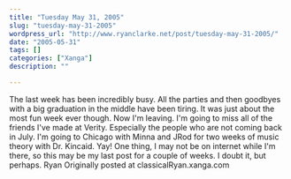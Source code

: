 ```yaml
---
title: "Tuesday May 31, 2005"
slug: "tuesday-may-31-2005"
wordpress_url: "http://www.ryanclarke.net/post/tuesday-may-31-2005/"
date: "2005-05-31"
tags: []
categories: ["Xanga"]
description: ""

---
```


The last week has been incredibly busy. All the parties and then goodbyes with a big graduation in the middle have been tiring. It was just about the most fun week ever though. Now I'm leaving. I'm going to miss all of the friends I've made at Verity. Especially the people who are not coming back in July.
 I'm going to Chicago with Minna and JRod for two weeks of music theory with Dr. Kincaid. Yay! One thing, I may not be on internet while I'm there, so this may be my last post for a couple of weeks. I doubt it, but perhaps.
 Ryan
Originally posted at classicalRyan.xanga.com
